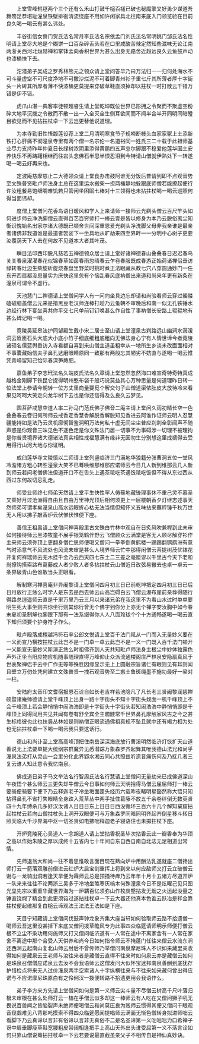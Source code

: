 <!-- { "loadSidebar": true } -->
　　上堂雪峰辊毬两个三个还有么禾山打鼓千槌百槌已破也秘魔擎又好勇少谋道吾舞笏足恭堪耻潼泉铁壁排衙清流绕座不用如许闲家具北往南来底入门领览验在目前良久喝一喝云有甚么讳处。

　　丰谷街信女蔡门贺氏法名常月李氏法名宗依孟门刘氏法名常明姚门邹氏法名性明请上堂尽大地是个糊饼一口百杂碎舌头若在口里咸酸苦辣定然知些滋味无论江南两浙关西河北烜赫禅和掌钵盂向香积世界为甚么出身无路舍近趋远良久云鱼鼓声动也漆桶快下去。

　　沱潜弟子吴成之罗秀林熊元之领众请上堂问答毕乃曰万法归一一归何处海水不可斗量虚空不可尺度净地不可撒沙烂泥不可着脚青州衫子重七斤其所薄者厚十字街头一片砖其所厚者薄不快漆桶更莫提来穿破草鞋直须掉却以拄杖一时打散云千错万错是伊不错。

　　虎爪山湛一典客率徒顿超睿生请上堂乾坤既位世界已形拥之令聚而不聚虚空粉碎大地平沉拨之令散而不散一出一入全灭全生侧耳欲闻而不闻半合半开同明同暗瞪目欲见而不见拈拄杖卓一下云岂更替他说道理。

　　为本寺勤旧性悟馥莲设荐上堂二月清明寒食节子规啼断枝头血家家冢上土添新铁打心肝痛不彻潼泉寺里有两个僧一名宗伦一名道裕同一姓氏三二十载于此祖师基业尽力支持昨年仲夏日长绿树浓阴里添得黄鹂四五声忽尔脚跟不稳爱他莲华国土安养快乐不再踌躇相继而往岩头念佛石半思半恨忍泪到今特请山僧就伊熟处下一转遂喝一喝云好再来也。

　　定波庵慈摩慈止二大德领众请上堂食办击鼓阿谁无分饭后普请到即不点观音势至文殊普贤毗卢师法身主总在这里运水搬柴一担两桶静地躲跟底师僧若能撩起便行许汝粗餐易饱细嚼难饥若只管闲坐困眠七棒对十三领得也未拈拄杖喝一喝云巡照何得当面讳却。

　　度僧上堂僧问花香鸟语日暖风和学人上来请师一接师云光剃头僧云百尺竿头如何进步师云净洗脚僧云直得百艺百穷师打一棒云壹是皆以修身为本乃云脱俗离尘知惭识愧始名出家尔诸大德既已顿舍世间深重恩爱光剃头净洗脚父母非我亲谁是最亲者诸佛非我道谁是最道者袈裟下一坐具地从旷劫来四至界畔一一分明中心树子更要汝覆荫天下人去在何故不见道本大者其叶茂。

　　瞬目法印西印脱凡慈若五禅德领众居士请上堂好诸禅德春山叠叠春日迟迟春鸟关关春泉濯濯春花似锦春草如茵春雨忽晴春云乍卷春服既成春游正始荷诸禅侣垂访绿转春灶边生柴旋斫旋烧春盘里野菜时挑时煮正法眼藏从教七穴八穿圆通妙门一任东开西扇都没思量实为庆快这里忽有个恼乱春风底衲僧出来道和尚来年更有新条在潼泉可谓令不虚行。

　　天池慧门二禅德请上堂僧问学人有一问向坐具边忘却请和尚验看师云穿过髑髅磕破脑盖僧云元来是揞黑豆老汉师连棒打趁乃云蚤朝不审晚后和南一似无孔铁锤水边经行林下宴坐喜共你平交七尺单前钉钉唤甚么作自性了事衲僧长安路上辊辊地有甚么碑记喝一喝。

　　竟陵吴延皋法护同邹殿生戴小宋二居士至山请上堂潼泉古刹路远山幽涧水潺湲洞云匼匝石头大底大小底小竹子细底细粗底粗向无佛法身心宁有人情世谛今者竟陵诸硕名儒蓝舆垂访入寺看额自喜到来山僧主道虽粗幸从一地所生乡谈未改面面相对不事囊藏始信夫子鼻孔达磨眼睛原同一致那有两般忘其陋劣不妨直与遂喝一喝云惟凭青嶂留知己恰际春深笋蕨肥。

　　嘉鱼弟子李志玳法名久端皮氏法名久章请上堂忽然忽然海口难宣奇特奇特真成越格金刚脚下铁昆仑捉得明州憨布袋千般巧说莫益其心万种思量是何道理昨日转一位法堂上参请今朝转一位方丈里商量要觅个解交句子山僧道渠侬肚皮大放待冷来看果见呵呵大笑走向龙华树下去也是你还信得及么良久云梦见。

　　圆菩萨戒慧空道人率二孙马门范氏佛子佛音二庵主请上堂问久雨初晴长空一色叠叠春云卷归何所师云戒香定香慧香解脱香解脱知见香进云阿谁作证师云明人忍慧疆能持如是法乃云灵机廓彻智鉴洞明万法何私十虚无间尘尘普应刹刹全彰闻声不随声惑是你观音三昧见色不逐色走是你文殊法门居一切事不为事碍涉一切理不被理拘是你普贤境界诸大德诸法真实相性戒福慧满有缘非无因勿生分别想这里成禠得去受用得行山河大地与你证明。

　　成臼莲华寺文陵慎以二师请上堂列竖临济三门满地华狼籍分张曹洞五位一堂风冷澹诸方粗心转胜潼泉大笑不已蓦唤维那维那应诺师云今日几人新到维那云几人新到师云若问老僧佛法但道开口不在舌头上遇茶祗吃茶遇饭祗吃饭但不得从东过西从西过东何故切忌乱走。

　　师受业师终七师弟天然请上堂平生快性罕人俦蓦地藏锋理事休不重己灵不慕圣又乘好月过沧洲得自由且自由万里神光顶后相何须更上一层楼朝香夕灯继志述事天然师弟可谓孝矣潼泉山高水远眼折心枯无法当情但知怀义五味拈来蘸秤锤千秋万世无人用以拂子敲香炉云伏惟伏惟便下座。

　　善信王祖禹请上堂僧问禅喜殿里古文殊白竹林中观自在日炙风吹兼程到此未审如何接待师云黑漆牧童不展手银笼鹤伴野云飞僧顾众云满堂是客无人顾尽解穿衫作主来师云须弥顶上更翻身僧伫思师便喝又僧问一拳拳倒黄鹤楼一踢踢翻鹦鹉洲有意气时添意气不风流处也风流未审是甚么人境界师云忙中那得闲僧云菩提树茂优钵花开复何祥瑞师云无木挂千金乃云西天四七东土二三差之毫厘谬以千里古今天下老和尚撩钩搭索路布葛藤成人者少败人者多拈拄杖云山僧近日改弦易辙去也卓一卓云一条界破青山色谁敢当头正眼看。

　　解制寒河禅喜庵非异阇黎请上堂僧问四月初三日已前乾坤把定四月初三日已后日月放行正恁么时学人是东去是西去师云山高岂碍白云飞僧云瀑布崖前亲荐得随行得路总逍遥师云直是千里万里乃云三月以来诸兄弟在我这里不为看山水过时单单要明生死大事坐则共你坐行则其你行曾无个佛字到你分上亦无个禅字安汝胸中如今春末夏初圣制解也脚跟下那有一法系缀得你人人八面玲珑个个十方通畅遂喝一喝云直下知归须要个护身符子作么。

　　毗卢殿落成檀越冯符石率公郎文悦请上堂百千法门祗从一门而入无量妙义要在一义而宣乃横按拄杖云此岂不是一门卓一卓云此岂不是一义一门既入百千法门顿开一义能宣无量妙义斯演正恁么时祖佛齐到人天共知毗卢师法身主根尘中妙体独露色声外正坐当阳应物应机随事随理直得万峰仰止众派流通楼阁庄严林泉安隐扇真风于世表聚禅侣于云中广作无等等殊胜因缘显示无上上圆融宗旨诸仁有眼则见有耳则闻且壁立万仞处凭何建立文殊普贤一拽石观音势至二搬土鲁斑绳墨不施功最好一梁对一柱。

　　安陆府太音印文耆宿报恩石诠自如长老吉祥若池隐凡了凡长老三贤阇黎润慈禅硕暨诸庵师德请上堂千峰顶上出身一路十字街头不知十字街头觌面一机千峰顶上不会千峰顶上若会静悄悄中闹浩浩即是十字街头十字街头若知闹浩浩中静悄悄即是千峰顶上同得同用共见共闻有卷有舒全宾全主髑髅常千世界鼻孔摩触家风古之今之甚生标格彼也此也扶竖丛林如是则衲僧正眼流通佛祖真规不坠且就中还有竭力相为处也无拈拄杖卓一下喝一喝云我只要这话行。

　　德山和尚讣至上堂高高峰顶把住南岳深深海底放行曹溪明然临济灯恢扩天山道善说无上法要单提大统纲宗群魔异见悉潜踪万象森罗齐起舞其唯我德山法兄和尚乎潼泉法弟打从灵山一会里分化此界郢水湘云同心共照兹听遗音痛伤何及乃抚几者三复云谁人知此意令我忆南泉。

　　佛成道日弟子马文举法名行智周氏法名行慧请上堂僧问无量劫来已成佛道深山午夜悟个甚么师云三更失却牛僧云今日事如何师云天明拾得马僧云屈屈师打一棒云要骑便骑要下便下乃云释迦老子冷坐垢面蓬头经历六载昨夜睹明星豁然称大悟只知拈得鼻孔不省打失眼睛全身跌入荒草丛中两手扯住葛藤不放五千余卷绊倒无数英贤四十九年缚杀几多好汉汝诸人日日日东上日日日西没循环三百六十几个解知窠窟拈起拄杖云若向山僧拄杖头上洞开双眼便可与万象森罗同暗同明齐起齐倒星移斗转日照天临大千沙界海中沤一切圣贤如电拂咄释迦老子寝语住也未掷拄杖下座。

　　开炉竟陵死心吴道人一念胡道人请上堂拈香祝圣毕次拈香云此一瓣香奉为华顶之高以作始朱陵之厚以成终十五省内七十年间自东自西自南自北法无足相道出常情。

　　先师退翁大和尚一往不着思惟敢言面目现在爇向炉中用酬法乳遂就座二僧搀出师打云一箭落双雕前僧进云红炉大启宝剑重挥上将到来以何应敌师又打云立破僧云谢与一龙骑出洞若逢天旱便为霖师云总是预搔待痒乃云年年十月十五诸方尽道开炉一队来来往往不论两浙三吴多于冷地坐煞寒灰槁木何殊潼泉今日不是炫曜己见只图光显先宗以重重华藏世界海为一炉韝百亿须弥山作枚炭墼拈发无烟之火运起没量之锤直饶煆了精金到此更须镕过遂拈拄杖卓一下云大器还他真本色谁云跃冶是祥金靠拄杖便起维那复白槌云谛观法王法法王法如是下座。

　　天目宁知藏请上堂僧问伐鼓声钟龙象齐集大座当轩如何验取师云路不拾遗僧一喝师云吾这里没甚掉下来底又僧问拨草瞻风专为此事四众临筵请师明示师便打僧云根不立尘不染功用何施师又打又僧问临济道有一人常在途中不离家舍有一人常在家舍不离途中那个合受人天供养和尚今日如何指令师云不掩蓬门任往来僧云水流东涧还西涧云起南山复北山师云肘后不曾传师乃举僧问南泉摩尼珠人不识如来藏里亲收得如何是藏泉云王老师与汝往来者是藏僧云直得不往来时如何泉云亦是藏僧云如何是珠泉召僧僧应诺泉云去汝不会我语师云这僧发问大似怀宝迷邦南泉善酬到底犹存护惜检点将来无人过价潼泉两手空索诸人十字纵横往来与不往来如来藏何曾出得应诺与不应诺摩尼珠原白有之伶俐汉一拨便转路不拾遗更用会我语作么。

　　弟子李方来方先请上堂僧问如何是第一义师云尖斗量不尽僧云树高千尺叶落归根未审根在甚么处师打云一榼在手僧云似多却这一棒师云有人吃在又僧问狮子吼无畏说百兽闻之皆脑裂声未绝师便喝僧云和尚莫压良为贱师云惯得其便又僧问千眼观音窥觑难见八背那吒摸索不得四众临筵愿闻提唱师云满面无惭色僧转身拟进师咄云看脚下乃云真谛以言非有俗谛以言非无真俗不二是名圣谛第一义咄咄咄力口希禅子讶中眉垂脚瘦草鞋宽腰粗皮带阔相逢把手上高山天外出头谁受屈第一义不落言诠如何只靠山僧说蓦拈拄杖卓一下云若要说最直截虽亲父子不相传自是神仙真妙诀。


